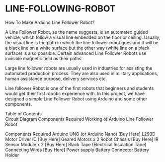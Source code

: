 # LINE-FOLLOWING-ROBOT
How To Make Arduino Line Follower Robot?

A Line Follower Robot, as the name suggests, is an automated guided vehicle, which follow a visual line embedded on the floor or ceiling. Usually, the visual line is the path in which the line follower robot goes and it will be a black line on a white surface but the other way (white line on a black surface) is also possible. Certain advanced Line Follower Robots use invisible magnetic field as their paths.


Large line follower robots are usually used in industries for assisting the automated production process. They are also used in military applications, human assistance purpose, delivery services etc.

Line follower Robot is one of the first robots that beginners and students would get their first robotic experience with. In this project, we have designed a simple Line Follower Robot using Arduino and some other components.


Table of Contents	
Circuit Diagram
Components Required
Working of Arduino Line Follower Robot

Components Required
Arduino UNO (or Arduino Nano) [Buy Here]
L293D Motor Driver IC [Buy Here]
Geared Motors x 2 
Robot Chassis [Buy Here]
IR Sensor Module x 2 [Buy Here]
Black Tape (Electrical Insulation Tape)
Connecting Wires [Buy Here]
Power supply 
Battery Connector
Battery Holder



